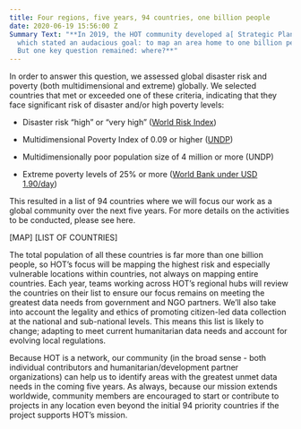 ```yaml
---
title: Four regions, five years, 94 countries, one billion people
date: 2020-06-19 15:56:00 Z
Summary Text: "**In 2019, the HOT community developed a[ Strategic Plan](http://www.hotosm.org/strategic-plan.html),
  which stated an audacious goal: to map an area home to one billion people in OpenStreetMap.
  But one key question remained: where?**"
---
```


In order to answer this question, we assessed global disaster risk and poverty (both multidimensional and extreme) globally. We selected countries that met or exceeded one of these criteria, indicating that they face significant risk of disaster and/or high poverty levels:

* Disaster risk “high” or “very high” ([World Risk Index](https://reliefweb.int/sites/reliefweb.int/files/resources/WorldRiskReport-2019_Online_english.pdf))

* Multidimensional Poverty Index of 0.09 or higher ([UNDP](http://hdr.undp.org/sites/default/files/mpi_2019_publication.pdf))

* Multidimensionally poor population size of 4 million or more (UNDP)

* Extreme poverty levels of 25% or more ([World Bank under USD 1.90/day](https://data.worldbank.org/topic/poverty))

This resulted in a list of 94 countries where we will focus our work as a global community over the next five years. For more details on the activities to be conducted, please see here.

\[MAP\]
\[LIST OF COUNTRIES\]

The total population of all these countries is far more than one billion people, so HOT’s focus will be mapping the highest risk and especially vulnerable locations within countries, not always on mapping entire countries. Each year, teams working across HOT’s regional hubs will review the countries on their list to ensure our focus remains on meeting the greatest data needs from government and NGO partners. We’ll also take into account the legality and ethics of promoting citizen-led data collection at the national and sub-national levels. This means this list is likely to change; adapting to meet current humanitarian data needs and account for evolving local regulations.

Because HOT is a network, our community (in the broad sense - both individual contributors and humanitarian/development partner organizations) can help us to identify areas with the greatest unmet data needs in the coming five years. As always, because our mission extends worldwide, community members are encouraged to start or contribute to projects in any location even beyond the initial 94 priority countries if the project supports HOT’s mission.